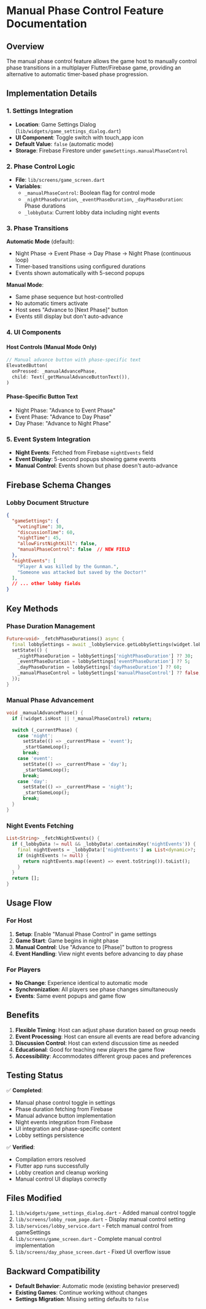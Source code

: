 # Manual Phase Control Feature Documentation

## Overview
The manual phase control feature allows the game host to manually control phase transitions in a multiplayer Flutter/Firebase game, providing an alternative to automatic timer-based phase progression.

## Implementation Details

### 1. Settings Integration
- **Location**: Game Settings Dialog (`lib/widgets/game_settings_dialog.dart`)
- **UI Component**: Toggle switch with touch_app icon
- **Default Value**: `false` (automatic mode)
- **Storage**: Firebase Firestore under `gameSettings.manualPhaseControl`

### 2. Phase Control Logic
- **File**: `lib/screens/game_screen.dart`
- **Variables**:
  - `_manualPhaseControl`: Boolean flag for control mode
  - `_nightPhaseDuration`, `_eventPhaseDuration`, `_dayPhaseDuration`: Phase durations
  - `_lobbyData`: Current lobby data including night events

### 3. Phase Transitions
**Automatic Mode** (default):
- Night Phase → Event Phase → Day Phase → Night Phase (continuous loop)
- Timer-based transitions using configured durations
- Events shown automatically with 5-second popups

**Manual Mode**:
- Same phase sequence but host-controlled
- No automatic timers activate
- Host sees "Advance to [Next Phase]" button
- Events still display but don't auto-advance

### 4. UI Components

#### Host Controls (Manual Mode Only)
```dart
// Manual advance button with phase-specific text
ElevatedButton(
  onPressed: _manualAdvancePhase,
  child: Text(_getManualAdvanceButtonText()),
)
```

#### Phase-Specific Button Text
- Night Phase: "Advance to Event Phase"
- Event Phase: "Advance to Day Phase" 
- Day Phase: "Advance to Night Phase"

### 5. Event System Integration
- **Night Events**: Fetched from Firebase `nightEvents` field
- **Event Display**: 5-second popups showing game events
- **Manual Control**: Events shown but phase doesn't auto-advance

## Firebase Schema Changes

### Lobby Document Structure
```json
{
  "gameSettings": {
    "votingTime": 30,
    "discussionTime": 60,
    "nightTime": 45,
    "allowFirstNightKill": false,
    "manualPhaseControl": false  // NEW FIELD
  },
  "nightEvents": [
    "Player A was killed by the Gunman.",
    "Someone was attacked but saved by the Doctor!"
  ],
  // ... other lobby fields
}
```

## Key Methods

### Phase Duration Management
```dart
Future<void> _fetchPhaseDurations() async {
  final lobbySettings = await _lobbyService.getLobbySettings(widget.lobbyCode);
  setState(() {
    _nightPhaseDuration = lobbySettings['nightPhaseDuration'] ?? 30;
    _eventPhaseDuration = lobbySettings['eventPhaseDuration'] ?? 5;
    _dayPhaseDuration = lobbySettings['dayPhaseDuration'] ?? 60;
    _manualPhaseControl = lobbySettings['manualPhaseControl'] ?? false;
  });
}
```

### Manual Phase Advancement
```dart
void _manualAdvancePhase() {
  if (!widget.isHost || !_manualPhaseControl) return;
  
  switch (_currentPhase) {
    case 'night':
      setState(() => _currentPhase = 'event');
      _startGameLoop();
      break;
    case 'event':
      setState(() => _currentPhase = 'day');
      _startGameLoop();
      break;
    case 'day':
      setState(() => _currentPhase = 'night');
      _startGameLoop();
      break;
  }
}
```

### Night Events Fetching
```dart
List<String> _fetchNightEvents() {
  if (_lobbyData != null && _lobbyData!.containsKey('nightEvents')) {
    final nightEvents = _lobbyData!['nightEvents'] as List<dynamic>?;
    if (nightEvents != null) {
      return nightEvents.map((event) => event.toString()).toList();
    }
  }
  return [];
}
```

## Usage Flow

### For Host
1. **Setup**: Enable "Manual Phase Control" in game settings
2. **Game Start**: Game begins in night phase
3. **Manual Control**: Use "Advance to [Phase]" button to progress
4. **Event Handling**: View night events before advancing to day phase

### For Players
- **No Change**: Experience identical to automatic mode
- **Synchronization**: All players see phase changes simultaneously
- **Events**: Same event popups and game flow

## Benefits

1. **Flexible Timing**: Host can adjust phase duration based on group needs
2. **Event Processing**: Host can ensure all events are read before advancing
3. **Discussion Control**: Host can extend discussion time as needed
4. **Educational**: Good for teaching new players the game flow
5. **Accessibility**: Accommodates different group paces and preferences

## Testing Status

✅ **Completed**:
- Manual phase control toggle in settings
- Phase duration fetching from Firebase
- Manual advance button implementation
- Night events integration from Firebase
- UI integration and phase-specific content
- Lobby settings persistence

✅ **Verified**:
- Compilation errors resolved
- Flutter app runs successfully
- Lobby creation and cleanup working
- Manual control UI displays correctly

## Files Modified

1. `lib/widgets/game_settings_dialog.dart` - Added manual control toggle
2. `lib/screens/lobby_room_page.dart` - Display manual control setting
3. `lib/services/lobby_service.dart` - Fetch manual control from gameSettings
4. `lib/screens/game_screen.dart` - Complete manual control implementation
5. `lib/screens/day_phase_screen.dart` - Fixed UI overflow issue

## Backward Compatibility

- **Default Behavior**: Automatic mode (existing behavior preserved)
- **Existing Games**: Continue working without changes
- **Settings Migration**: Missing setting defaults to `false`
